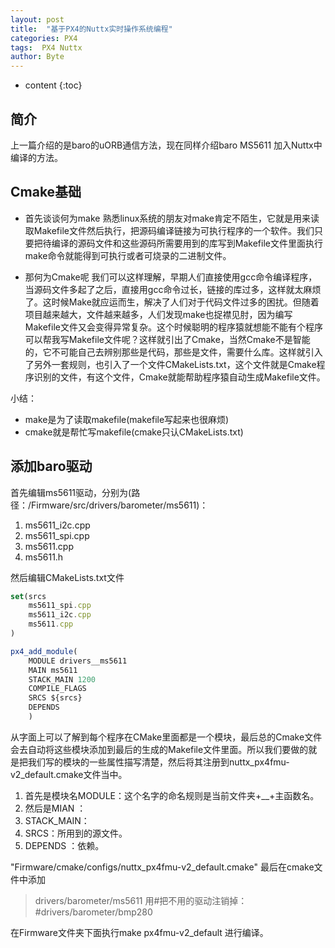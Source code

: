 ```yaml
---
layout: post
title:  "基于PX4的Nuttx实时操作系统编程"
categories: PX4
tags:  PX4 Nuttx  
author: Byte
---
```


* content
{:toc}

## 简介

上一篇介绍的是baro的uORB通信方法，现在同样介绍baro MS5611 加入Nuttx中编译的方法。

## Cmake基础
* 首先谈谈何为make
熟悉linux系统的朋友对make肯定不陌生，它就是用来读取Makefile文件然后执行，把源码编译链接为可执行程序的一个软件。我们只要把待编译的源码文件和这些源码所需要用到的库写到Makefile文件里面执行make命令就能得到可执行或者可烧录的二进制文件。

* 那何为Cmake呢
我们可以这样理解，早期人们直接使用gcc命令编译程序，当源码文件多起了之后，直接用gcc命令过长，链接的库过多，这样就太麻烦了。这时候Make就应运而生，解决了人们对于代码文件过多的困扰。但随着项目越来越大，文件越来越多，人们发现make也捉襟见肘，因为编写Makefile文件又会变得异常复杂。这个时候聪明的程序猿就想能不能有个程序可以帮我写Makefile文件呢？这样就引出了Cmake，当然Cmake不是智能的，它不可能自己去辨别那些是代码，那些是文件，需要什么库。这样就引入了另外一套规则，也引入了一个文件CMakeLists.txt，这个文件就是Cmake程序识别的文件，有这个文件，Cmake就能帮助程序猿自动生成Makefile文件。

小结：
* make是为了读取makefile(makefile写起来也很麻烦)
* cmake就是帮忙写makefile(cmake只认CMakeLists.txt)

## 添加baro驱动

首先编辑ms5611驱动，分别为(路径：/Firmware/src/drivers/barometer/ms5611)：
1. ms5611_i2c.cpp
2. ms5611_spi.cpp
3. ms5611.cpp
4. ms5611.h

然后编辑CMakeLists.txt文件
```js
set(srcs
	ms5611_spi.cpp
	ms5611_i2c.cpp
	ms5611.cpp
)

px4_add_module(
	MODULE drivers__ms5611
	MAIN ms5611
	STACK_MAIN 1200
	COMPILE_FLAGS
	SRCS ${srcs}
	DEPENDS
	)

```
 从字面上可以了解到每个程序在CMake里面都是一个模块，最后总的Cmake文件会去自动将这些模块添加到最后的生成的Makefile文件里面。所以我们要做的就是把我们写的模块的一些属性描写清楚，然后将其注册到nuttx_px4fmu-v2_default.cmake文件当中。
1. 首先是模块名MODULE：这个名字的命名规则是当前文件夹+__+主函数名。
2. 然后是MIAN ：
3. STACK_MAIN：
4. SRCS：所用到的源文件。
5. DEPENDS ：依赖。

"Firmware/cmake/configs/nuttx_px4fmu-v2_default.cmake"
最后在cmake文件中添加
>	drivers/barometer/ms5611
用#把不用的驱动注销掉：
>   #drivers/barometer/bmp280

在Firmware文件夹下面执行make px4fmu-v2_default 进行编译。